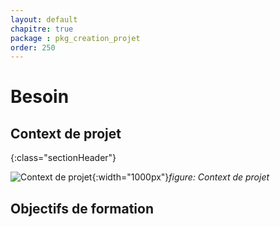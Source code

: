 ```yaml
---
layout: default
chapitre: true
package : pkg_creation_projet
order: 250
---
```

# Besoin 
## Context de projet
{:class="sectionHeader"}

<!-- new slide  -->
![Context de projet](./images/Context-de-projet.jpg){:width="1000px"}_figure: Context de projet_

<!-- note -->




## Objectifs de formation 



<!-- new slide -->

